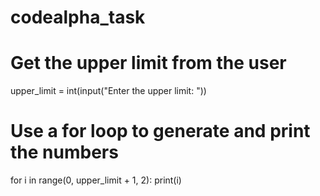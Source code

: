 # codealpha_task
# Get the upper limit from the user
upper_limit = int(input("Enter the upper limit: "))

# Use a for loop to generate and print the numbers
for i in range(0, upper_limit + 1, 2):
    print(i)
